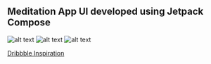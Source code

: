 ## Meditation App UI developed using Jetpack Compose

![alt text](https://github.com/csj5483/MeditationUI/blob/master/Screenshots/image1.png)
![alt text](https://github.com/csj5483/MeditationUI/blob/master/Screenshots/image2.png)
![alt text](https://github.com/csj5483/MeditationUI/blob/master/Screenshots/image3.png)

<a href="https://dribbble.com/shots/15822493-Meditation-Mobile-App">Dribbble Inspiration</a>
